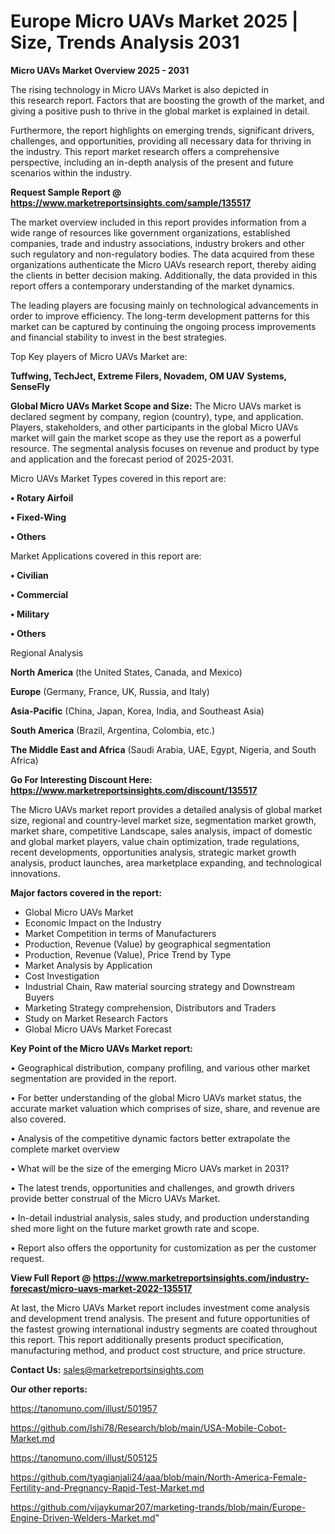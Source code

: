 # Europe Micro UAVs Market 2025 | Size, Trends Analysis 2031

<Strong> Micro UAVs Market Overview 2025 - 2031</strong>

The rising technology in Micro UAVs Market is also depicted in this research report. Factors that are boosting the growth of the market, and giving a positive push to thrive in the global market is explained in detail.

Furthermore, the report highlights on emerging trends, significant drivers, challenges, and opportunities, providing all necessary data for thriving in the industry. This report market research offers a comprehensive perspective, including an in-depth analysis of the present and future scenarios within the industry.

<strong>Request Sample Report @ <a href=https://www.marketreportsinsights.com/sample/135517>https://www.marketreportsinsights.com/sample/135517</a></strong>

The market overview included in this report provides information from a wide range of resources like government organizations, established companies, trade and industry associations, industry brokers and other such regulatory and non-regulatory bodies. The data acquired from these organizations authenticate the Micro UAVs research report, thereby aiding the clients in better decision making. Additionally, the data provided in this report offers a contemporary understanding of the market dynamics.

The leading players are focusing mainly on technological advancements in order to improve efficiency. The long-term development patterns for this market can be captured by continuing the ongoing process improvements and financial stability to invest in the best strategies.

Top Key players of Micro UAVs Market are:

<strong>Tuffwing, TechJect, Extreme Filers, Novadem, OM UAV Systems, SenseFly</strong>

<strong><b>Global Micro UAVs Market Scope and Size:</b></strong>
The Micro UAVs market is declared segment by company, region (country), type, and application. Players, stakeholders, and other participants in the global Micro UAVs market will gain the market scope as they use the report as a powerful resource. The segmental analysis focuses on revenue and product by type and application and the forecast period of 2025-2031.

Micro UAVs Market Types covered in this report are:

<strong>• Rotary Airfoil

• Fixed-Wing

• Others</strong>

Market Applications covered in this report are:

<strong>• Civilian

• Commercial

• Military

• Others</strong> 

Regional Analysis

<strong>North America</strong> (the United States, Canada, and Mexico)

<strong>Europe</strong> (Germany, France, UK, Russia, and Italy)

<strong>Asia-Pacific</strong> (China, Japan, Korea, India, and Southeast Asia)

<strong>South America</strong> (Brazil, Argentina, Colombia, etc.)

<strong>The Middle East and Africa</strong> (Saudi Arabia, UAE, Egypt, Nigeria, and South Africa)

<strong>Go For Interesting Discount Here: <a href=https://www.marketreportsinsights.com/discount/135517>https://www.marketreportsinsights.com/discount/135517</a></strong>

The Micro UAVs market report provides a detailed analysis of global market size, regional and country-level market size, segmentation market growth, market share, competitive Landscape, sales analysis, impact of domestic and global market players, value chain optimization, trade regulations, recent developments, opportunities analysis, strategic market growth analysis, product launches, area marketplace expanding, and technological innovations.

<strong><b>Major factors covered in the report:</b></strong>
<ul>
  <li>Global Micro UAVs Market </li>
  <li>Economic Impact on the Industry</li>
  <li>Market Competition in terms of Manufacturers</li>
  <li>Production, Revenue (Value) by geographical segmentation</li>
  <li>Production, Revenue (Value), Price Trend by Type</li>
  <li>Market Analysis by Application</li>
  <li>Cost Investigation</li>
  <li>Industrial Chain, Raw material sourcing strategy and Downstream Buyers</li>
  <li>Marketing Strategy comprehension, Distributors and Traders</li>
  <li>Study on Market Research Factors</li>
  <li>Global Micro UAVs Market Forecast</li>
</ul>

<strong><b>Key Point of the Micro UAVs Market report:</b></strong>

• Geographical distribution, company profiling, and various other market segmentation are provided in the report.

• For better understanding of the global Micro UAVs market status, the accurate market valuation which comprises of size, share, and revenue are also covered.

• Analysis of the competitive dynamic factors better extrapolate the complete market overview

• What will be the size of the emerging Micro UAVs market in 2031?

• The latest trends, opportunities and challenges, and growth drivers provide better construal of the Micro UAVs Market.

• In-detail industrial analysis, sales study, and production understanding shed more light on the future market growth rate and scope.

• Report also offers the opportunity for customization as per the customer request.

<strong><b>View Full Report @ <a href=https://www.marketreportsinsights.com/industry-forecast/micro-uavs-market-2022-135517>https://www.marketreportsinsights.com/industry-forecast/micro-uavs-market-2022-135517</a></b></strong>


At last, the Micro UAVs Market report includes investment come analysis and development trend analysis. The present and future opportunities of the fastest growing international industry segments are coated throughout this report. This report additionally presents product specification, manufacturing method, and product cost structure, and price structure.

<strong>Contact Us:</strong>
sales@marketreportsinsights.com

<strong>Our other reports:</strong>

<a href=https://tanomuno.com/illust/501957>https://tanomuno.com/illust/501957</a>

<a href=https://github.com/Ishi78/Research/blob/main/USA-Mobile-Cobot-Market.md>https://github.com/Ishi78/Research/blob/main/USA-Mobile-Cobot-Market.md</a>

<a href=https://tanomuno.com/illust/505125>https://tanomuno.com/illust/505125</a>

<a href=https://github.com/tyagianjali24/aaa/blob/main/North-America-Female-Fertility-and-Pregnancy-Rapid-Test-Market.md>https://github.com/tyagianjali24/aaa/blob/main/North-America-Female-Fertility-and-Pregnancy-Rapid-Test-Market.md</a>

<a href=https://github.com/vijaykumar207/marketing-trands/blob/main/Europe-Engine-Driven-Welders-Market.md>https://github.com/vijaykumar207/marketing-trands/blob/main/Europe-Engine-Driven-Welders-Market.md</a>"

